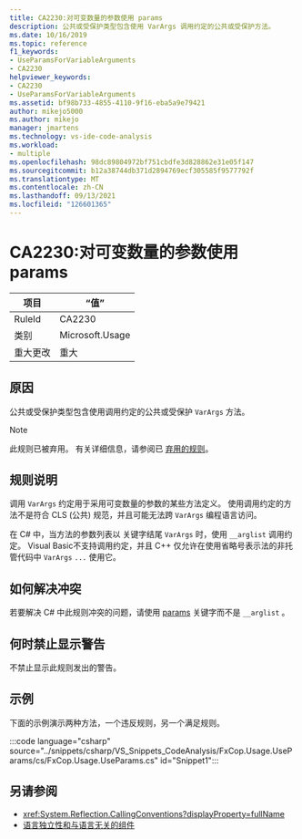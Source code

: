 ```yaml
---
title: CA2230:对可变数量的参数使用 params
description: 公共或受保护类型包含使用 VarArgs 调用约定的公共或受保护方法。
ms.date: 10/16/2019
ms.topic: reference
f1_keywords:
- UseParamsForVariableArguments
- CA2230
helpviewer_keywords:
- CA2230
- UseParamsForVariableArguments
ms.assetid: bf98b733-4855-4110-9f16-eba5a9e79421
author: mikejo5000
ms.author: mikejo
manager: jmartens
ms.technology: vs-ide-code-analysis
ms.workload:
- multiple
ms.openlocfilehash: 98dc89804972bf751cbdfe3d828862e31e05f147
ms.sourcegitcommit: b12a38744db371d2894769ecf305585f9577792f
ms.translationtype: MT
ms.contentlocale: zh-CN
ms.lasthandoff: 09/13/2021
ms.locfileid: "126601365"
---
```

# <a name="ca2230-use-params-for-variable-arguments"></a>CA2230:对可变数量的参数使用 params

|项目|“值”|
|-|-|
|RuleId|CA2230|
|类别|Microsoft.Usage|
|重大更改|重大|

## <a name="cause"></a>原因
公共或受保护类型包含使用调用约定的公共或受保护 `VarArgs` 方法。

> [!NOTE]
> 此规则已被弃用。 有关详细信息，请参阅已 [弃用的规则](fxcop-unported-deprecated-rules.md)。

## <a name="rule-description"></a>规则说明
调用 `VarArgs` 约定用于采用可变数量的参数的某些方法定义。 使用调用约定的方法不是符合 CLS (公共) 规范，并且可能无法跨 `VarArgs` 编程语言访问。

在 C# 中，当方法的参数列表以 关键字结尾 `VarArgs` 时，使用 `__arglist` 调用约定。 Visual Basic不支持调用约定，并且 C++ 仅允许在使用省略号表示法的非托管代码中 `VarArgs` `...` 使用它。

## <a name="how-to-fix-violations"></a>如何解决冲突
若要解决 C# 中此规则冲突的问题，请使用 [params](/dotnet/csharp/language-reference/keywords/params) 关键字而不是 `__arglist` 。

## <a name="when-to-suppress-warnings"></a>何时禁止显示警告
不禁止显示此规则发出的警告。

## <a name="example"></a>示例
下面的示例演示两种方法，一个违反规则，另一个满足规则。

:::code language="csharp" source="../snippets/csharp/VS_Snippets_CodeAnalysis/FxCop.Usage.UseParams/cs/FxCop.Usage.UseParams.cs" id="Snippet1":::

## <a name="see-also"></a>另请参阅

- <xref:System.Reflection.CallingConventions?displayProperty=fullName>
- [语言独立性和与语言无关的组件](/dotnet/standard/language-independence-and-language-independent-components)
